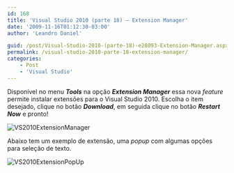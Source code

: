 ```yaml
---
id: 168
title: 'Visual Studio 2010 (parte 18) – Extension Manager'
date: '2009-11-16T01:12:30-03:00'
author: 'Leandro Daniel'

guid: /post/Visual-Studio-2010-(parte-18)-e28093-Extension-Manager.aspx
permalink: /visual-studio-2010-parte-18-extension-manager/
categories:
    - Post
    - 'Visual Studio'
---
```


Disponível no menu ***Tools*** na opção ***Extension Manager*** essa nova *feature* permite instalar extensões para o Visual Studio 2010. Escolha o item desejado, clique no botão ***Download***, em seguida clique no botão ***Restart Now*** e pronto!

![VS2010ExtensionManager](http://leandrodaniel.com/pics/WindowsLiveWriter/VisualStudio2010parte18ExtensionManager/5C37F29A/VS2010ExtensionManager.gif "VS2010ExtensionManager")

Abaixo tem um exemplo de extensão, uma *popup* com algumas opções para seleção de texto.

![VS2010ExtensionPopUp](http://leandrodaniel.com/pics/WindowsLiveWriter/VisualStudio2010parte18ExtensionManager/3A6C1A09/VS2010ExtensionPopUp.gif "VS2010ExtensionPopUp")